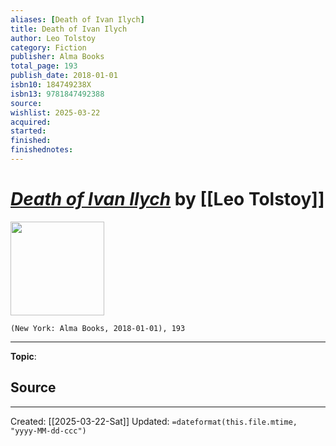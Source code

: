 ```yaml
---
aliases: [Death of Ivan Ilych]
title: Death of Ivan Ilych
author: Leo Tolstoy
category: Fiction
publisher: Alma Books
total_page: 193
publish_date: 2018-01-01
isbn10: 184749238X
isbn13: 9781847492388
source: 
wishlist: 2025-03-22
acquired: 
started: 
finished: 
finishednotes: 
---
```

# *[Death of Ivan Ilych]()* by [[Leo Tolstoy]]

<img src="http://books.google.com/books/content?id=l3djDwAAQBAJ&printsec=frontcover&img=1&zoom=1&edge=curl&source=gbs_api" width=150>

`(New York: Alma Books, 2018-01-01), 193`



--- 
**Topic**: 

**Source**
- 
 ---
Created: [[2025-03-22-Sat]]
Updated: `=dateformat(this.file.mtime, "yyyy-MM-dd-ccc")`
